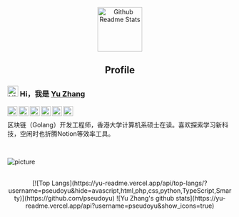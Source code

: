 <p align="center">
 <img width="100px" src="https://cdn.jsdelivr.net/gh/pseudoyu/image_hosting@master/hugo_images/profile_logo.svg" align="center" alt="Github Readme Stats" />
 <h2 align="center">Profile</h2>
</p>

### <img src='https://qpluspicture.oss-cn-beijing.aliyuncs.com/6LjjQA/Hi.gif' alt='Hi' width="24"/> Hi，我是 [Yu Zhang](https://www.pseudoyu.com)

<a href="https://github.com/pseudoyu">
  <img align="left" alt="Yu's LinkdeIn" width="22px" src="https://cdn.jsdelivr.net/npm/simple-icons@3.13.0/icons/github.svg" />
</a>

<a href="https://www.linkedin.com/in/pseudoyu/">
  <img align="left" alt="Yu's LinkdeIn" width="22px" src="https://cdn.jsdelivr.net/npm/simple-icons@v3/icons/linkedin.svg" />
</a>

<a href="https://www.coursera.org/user/ffe947f087d1f63b161c3fcb310a6578">
  <img align="left" alt="Yu's Coursera" width="22px" src="https://cdn.jsdelivr.net/npm/simple-icons@3.13.0/icons/coursera.svg"/>
</a>

<a href="https://medium.com/@pseudoyu">
  <img align="left" alt="Yu's Leetcode" width="22px" src="https://cdn.jsdelivr.net/npm/simple-icons@v3/icons/medium.svg"/>
</a>

<a href="https://www.goodreads.com/user/show/121369734-yu-zhang">
  <img align="left" alt="Yu's Goodreads" width="22px" src="https://cdn.jsdelivr.net/npm/simple-icons@3.13.0/icons/goodreads.svg" />
</a>

<a href="https://www.youtube.com/channel/UCR0O0s303tGBi3P02hstQPA/">
  <img align="left" alt="Yu's YouTube" width="22px" src="https://cdn.jsdelivr.net/npm/simple-icons@3.13.0/icons/youtube.svg"/>
</a>

<br />

<div>
<p>

区块链（Golang）开发工程师，香港大学计算机系硕士在读。喜欢探索学习新科技，空闲时也折腾Notion等效率工具。

</h4>
</div>

<br />

![picture](https://cdn.jsdelivr.net/gh/pseudoyu/image_hosting@master/hugo_images/dino.gif)

<br />
<div align="center">
[![Top Langs](https://yu-readme.vercel.app/api/top-langs/?username=pseudoyu&hide=avascript,html,php,css,python,TypeScript,Smarty)](https://github.com/pseudoyu)
![Yu Zhang's github stats](https://yu-readme.vercel.app/api?username=pseudoyu&show_icons=true)
</div>
